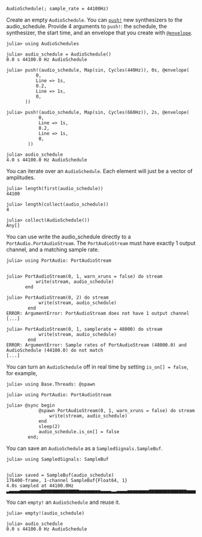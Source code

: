 ```
AudioSchedule(; sample_rate = 44100Hz)
```

Create an empty `AudioSchedule`. You can [`push!`](@ref) new synthesizers to the audio_schedule. Provide 4 arguments to `push!`: the schedule, the synthesizer, the start time, and an envelope that you create with [`@envelope`](@ref).

```jldoctest audio_schedule
julia> using AudioSchedules

julia> audio_schedule = AudioSchedule()
0.0 s 44100.0 Hz AudioSchedule

julia> push!(audio_schedule, Map(sin, Cycles(440Hz)), 0s, @envelope(
           0,
           Line => 1s,
           0.2,
           Line => 1s,
           0,
       ))

julia> push!(audio_schedule, Map(sin, Cycles(660Hz)), 2s, @envelope(
            0,
            Line => 1s,
            0.2,
            Line => 1s,
            0,
        ))

julia> audio_schedule
4.0 s 44100.0 Hz AudioSchedule
```

You can iterate over an `AudioSchedule`. Each element will just be a vector of amplitudes.

```jldoctest audio_schedule
julia> length(first(audio_schedule))
44100

julia> length(collect(audio_schedule))
4

julia> collect(AudioSchedule())
Any[]
```

You can use write the audio_schedule directly to a `PortAudio.PortAudioStream`. The `PortAudioStream` must have exactly 1 output channel, and a matching sample rate.

```jldoctest audio_schedule
julia> using PortAudio: PortAudioStream


julia> PortAudioStream(0, 1, warn_xruns = false) do stream
           write(stream, audio_schedule)
       end

julia> PortAudioStream(0, 2) do stream
            write(stream, audio_schedule)
        end
ERROR: ArgumentError: PortAudioStream does not have 1 output channel
[...]

julia> PortAudioStream(0, 1, samplerate = 48000) do stream
            write(stream, audio_schedule)
        end
ERROR: ArgumentError: Sample rates of PortAudioStream (48000.0) and AudioSchedule (44100.0) do not match
[...]
```

You can turn an `AudioSchedule` off in real time by setting `is_on[] = false`, for example,

```jldoctest audio_schedule
julia> using Base.Threads: @spawn

julia> using PortAudio: PortAudioStream

julia> @sync begin
            @spawn PortAudioStream(0, 1, warn_xruns = false) do stream
                write(stream, audio_schedule)
            end
            sleep(2)
            audio_schedule.is_on[] = false
        end;
```

You can save an `AudioSchedule` as a `SampledSignals.SampleBuf`.

```jldoctest audio_schedule
julia> using SampledSignals: SampleBuf


julia> saved = SampleBuf(audio_schedule)
176400-frame, 1-channel SampleBuf{Float64, 1}
4.0s sampled at 44100.0Hz
▃▄▄▄▄▅▅▅▅▅▅▅▅▆▆▆▆▆▆▆▆▆▆▆▆▆▆▅▅▅▅▅▅▅▅▄▄▄▄▃▃▄▄▄▄▅▅▅▅▅▅▅▅▆▆▆▆▆▆▆▆▆▆▆▆▆▆▅▅▅▅▅▅▅▅▄▄▄▄▃
```

You can `empty!` an `AudioSchedule` and reuse it.

```jldoctest audio_schedule
julia> empty!(audio_schedule)

julia> audio_schedule
0.0 s 44100.0 Hz AudioSchedule
```
